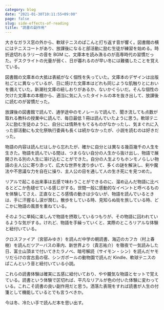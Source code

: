 ```yaml
---
category: blog
date: "2021-01-30T10:11:55+09:00"
page: false
slug: side-effects-of-reading
title: "読書の副作用"
---
```


大きなガラス窓の外から、軟球テニスのぱこんと打ち返す音が響く。図書館の横にはテニスコートがあり、放課後になると部活動に励む生徒が練習を始める。時折途切れるラリーの音を BGM に、文庫本を読み漁るのが高専時代の習慣だった。デスクライトの光量が弱く、日が暮れるのが早い冬には難儀したことを覚えている。

図書館の文庫本の大抵は表紙がなく個性を失っていた。文庫本のデザインは出版社ごとに異なっているが、日に焼けた文庫本はどれも同じような肌触りとにおいを備えていた。新潮社文庫の紐しおりがあるか、ないかぐらいだ。そんな個性の欠けた文庫本の本棚から、適当に気に入ったタイトルの本を抜き出して、放課後に読むのが習慣だった。

放課後の図書館で読んで、通学途中のモノレールで読んで、聞き流しても点数が取れる教科の授業中に読んで、毎日最低 1 冊は読んでいたように思う。軟球テニスに励む生徒のように、自分には情熱をもてるものがなかったし、気まぐれに入った部活動にも文化祭執行委員も長くは続かなかったが、小説を読むのは好きだった。

物語の内容は読んだはしから忘れたが、確かに自分とは異なる幾百幾千の人生を生きた。物語を読んでいる間は、つまらない自分の人生から抜け出し、物語で展開される別の人生に溶け込むことができた。自分の人生よりもホンモノらしい物語の主人公に寄り添って、広大な世界を渡り歩いて、多くの謎を解決し、剣や魔法や不思議な力を自在に操り、主人公の目を通して人の生き死にを見つめた。

リアルで起こる出来事は五感で味わうことができるのに、溜め込んだ物語に比べるとどこか色褪せている感じがする。世間一般に感動的なイベントと呼べるものを体験してさえ、正直なところ感情の動きは少ないが、物語を読んでいるときは、手に汗握るし涙が潤む。散歩をしている時、見知らぬ街を旅している時、どこかに物語の風景を重ねている。

そのように単純に楽しんで物語を摂取しているつもりが、その物語に囚われているような気がする。けれど、物語を手繰っていくと、実際のところリアルな体験と紐付いている。

クロスファイア（宮部みゆき）を読んだ中学の朝読書、海辺のカフカ（村上春樹）を読んだツアーバスの車内、新世界より（貴志祐介）を徹夜で一気読みした日、富士山頂まで付いてきたラノベ、暗号解読（サイモン・シン）を読んだヤモリだらけの宮古島の宿、シンガポールの動物園で読んだ Kindle、軟球テニスのぱこんという音と紐付いている小説。

これらの読書体験は確実に五感に紐付いており、やや朧気な物語とセットで覚えている。読書という体験で区切れば、平凡なリアルが色の付いた体験に変わっている。これこそ読書の良い副作用だと思う。洒落た表現をすれば読書が人生の付箋として機能しているとでも言うべきか。

今は冬、冷たい手で読んだ本を思い出す。
